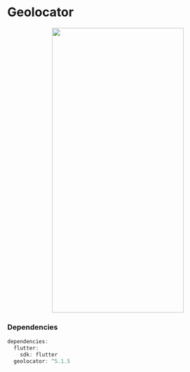 # Geolocator
<p align="center">
<img src="https://docs.google.com/uc?id=1G-EcPvhD-_U3Jg5EheES00r3foJRdXla" height="649" width="300">
</p>

### Dependencies
```dart
dependencies:
  flutter:
    sdk: flutter
  geolocator: ^5.1.5
```

